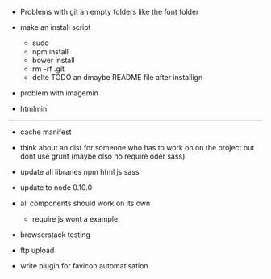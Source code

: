 - Problems with git an empty folders like the font folder

- make an install script
	- sudo
	- npm install
	- bower install
	- rm -rf .git
	- delte TODO an dmaybe README file after installign
	

- problem with imagemin

- htmlmin




_____________________

- cache manifest

- think about an dist for someone who has to work on on the project but dont use grunt (maybe olso no require oder sass)

- update all libraries npm html js sass


- update to node 0.10.0

- all components should work on its own
	- require js wont a example

- browserstack testing

- ftp upload

- write plugin for favicon automatisation